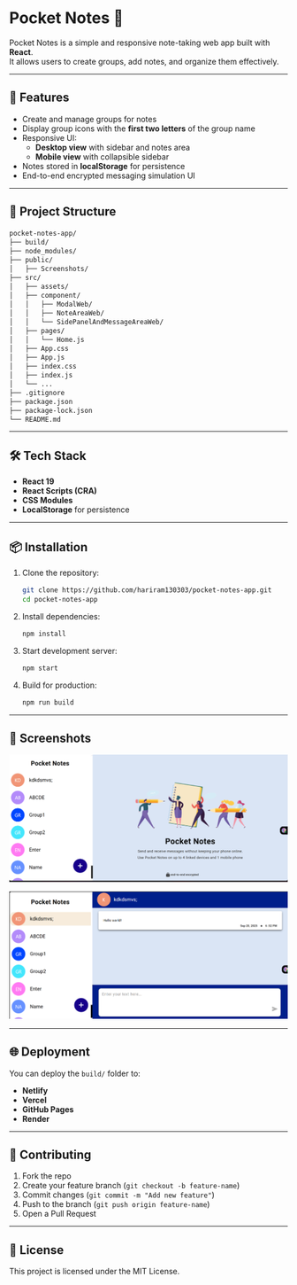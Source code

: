 # Pocket Notes 📝

Pocket Notes is a simple and responsive note-taking web app built with **React**.  
It allows users to create groups, add notes, and organize them effectively.  

---

## 🚀 Features
- Create and manage groups for notes
- Display group icons with the **first two letters** of the group name
- Responsive UI:
  - **Desktop view** with sidebar and notes area
  - **Mobile view** with collapsible sidebar
- Notes stored in **localStorage** for persistence
- End-to-end encrypted messaging simulation UI

---

## 📂 Project Structure
```
pocket-notes-app/
├── build/
├── node_modules/
├── public/
│   ├── Screenshots/
├── src/
│   ├── assets/
│   ├── component/
│   │   ├── ModalWeb/
│   │   ├── NoteAreaWeb/
│   │   └── SidePanelAndMessageAreaWeb/
│   ├── pages/
│   │   └── Home.js
│   ├── App.css
│   ├── App.js
│   ├── index.css
│   ├── index.js
│   └── ...
├── .gitignore
├── package.json
├── package-lock.json
└── README.md

```

---

## 🛠️ Tech Stack
- **React 19**
- **React Scripts (CRA)**
- **CSS Modules**
- **LocalStorage** for persistence

---

## 📦 Installation

1. Clone the repository:
   ```bash
   git clone https://github.com/hariram130303/pocket-notes-app.git
   cd pocket-notes-app
   ```

2. Install dependencies:
   ```bash
   npm install
   ```

3. Start development server:
   ```bash
   npm start
   ```

4. Build for production:
   ```bash
   npm run build
   ```

---

## 📸 Screenshots

![Home Page](https://raw.githubusercontent.com/hariram130303/pocket-notes-app/main/public/screenshots/1.png)

![Notes Page](https://raw.githubusercontent.com/hariram130303/pocket-notes-app/main/public/screenshots/2.png)

---

## 🌐 Deployment
You can deploy the `build/` folder to:
- **Netlify**
- **Vercel**
- **GitHub Pages**
- **Render**

---

## 🤝 Contributing
1. Fork the repo
2. Create your feature branch (`git checkout -b feature-name`)
3. Commit changes (`git commit -m "Add new feature"`)
4. Push to the branch (`git push origin feature-name`)
5. Open a Pull Request

---

## 📜 License
This project is licensed under the MIT License.
